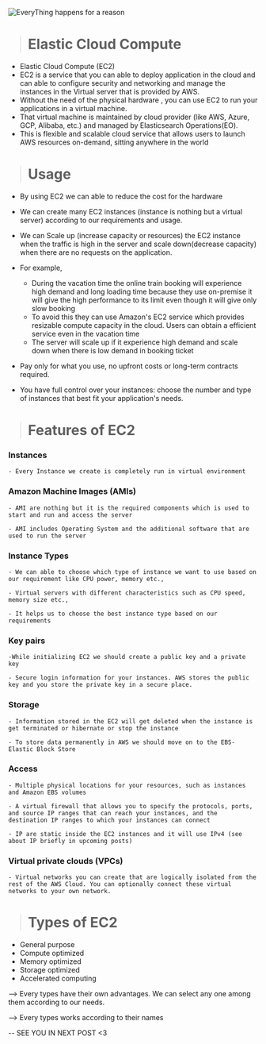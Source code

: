 ![EveryThing happens for a reason](https://miro.medium.com/v2/resize:fit:1024/1*guN80KV8gyMUjBlbwa9W2g.png)

># Elastic Cloud Compute
* Elastic Cloud Compute (EC2)
* EC2 is a service that you can able to deploy application in the cloud and can able to configure security and networking and manage the instances in the Virtual server that is provided by AWS.
* Without the need of the physical hardware , you can use EC2 to run your applications in a virtual machine.
* That virtual machine is maintained by cloud provider (like AWS, Azure, GCP, Alibaba, etc.) and managed by Elasticsearch Operations(EO).
* This is flexible and scalable cloud service that allows users to launch AWS resources on-demand, sitting anywhere in the world

># Usage
* By using EC2 we can able to reduce the cost for the hardware
* We can create many EC2 instances (instance is nothing but a virtual server) according to our requirements and usage.
* We can Scale up (increase capacity or resources) the EC2 instance when the traffic is high in the server and scale down(decrease capacity) when there are no requests on the application.
* For example,
    - During the vacation time the online train booking will experience high demand and long loading time because they use on-premise it will give the high performance to its limit even though it will give only slow booking 
    - To avoid this they can use  Amazon's EC2 service which provides resizable compute capacity in the cloud. Users can obtain a efficient service even in the vacation time
    - The server will scale up if it experience high demand and scale down when there is low demand in booking ticket


* Pay only for what you use, no upfront costs or long-term contracts required.
* You have full control over your instances: choose the number and type of instances that best fit your application's needs.

># Features of EC2
### Instances
    - Every Instance we create is completely run in virtual environment

### Amazon Machine Images (AMIs)
    - AMI are nothing but it is the required components which is used to start and run and access the server

    - AMI includes Operating System and the additional software that are used to run the server

### Instance Types
    - We can able to choose which type of instance we want to use based on our requirement like CPU power, memory etc.,

    - Virtual servers with different characteristics such as CPU speed, memory size etc.,

    - It helps us to choose the best instance type based on our requirements

### Key pairs
    -While initializing EC2 we should create a public key and a private key

    - Secure login information for your instances. AWS stores the public key and you store the private key in a secure place.

### Storage
    - Information stored in the EC2 will get deleted when the instance is get terminated or hibernate or stop the instance

    - To store data permanently in AWS we should move on to the EBS-Elastic Block Store

### Access
    - Multiple physical locations for your resources, such as instances and Amazon EBS volumes

    - A virtual firewall that allows you to specify the protocols, ports, and source IP ranges that can reach your instances, and the destination IP ranges to which your instances can connect

    - IP are static inside the EC2 instances and it will use IPv4 (see about IP briefly in upcoming posts)

### Virtual private clouds (VPCs)
    - Virtual networks you can create that are logically isolated from the rest of the AWS Cloud. You can optionally connect these virtual networks to your own network.

># Types of EC2
* General purpose
* Compute optimized
* Memory optimized
* Storage optimized
* Accelerated computing

--> Every types  have their own advantages. We can select any one among them according to our needs.

--> Every types works according to their names

-- SEE YOU IN NEXT POST <3